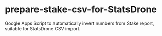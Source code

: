 # prepare-stake-csv-for-StatsDrone
Google Apps Script to automatically invert numbers from Stake report, suitable for StatsDrone CSV import.
